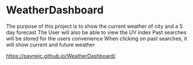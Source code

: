 # WeatherDashboard

The purpose of this project is to show the current weather of city and a 5 day forecast
The User will also be able to view the UV index
Past searches will be stored for the users convenience 
When clicking on past searches, it will show current and future weather

https://paynejc.github.io/WeatherDashboard/